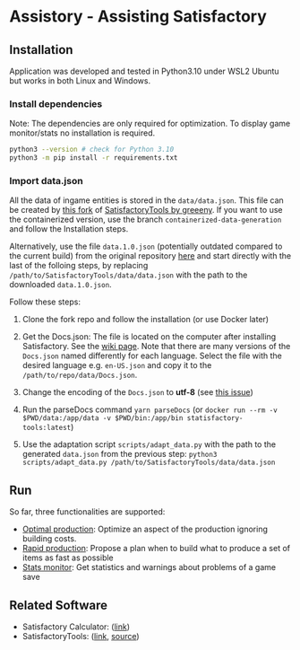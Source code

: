 # Assistory - Assisting Satisfactory

## Installation

Application was developed and tested in Python3.10 under WSL2 Ubuntu but works in both Linux and Windows.

### Install dependencies
Note: The dependencies are only required for optimization. To display game monitor/stats no installation is required.

```bash
python3 --version # check for Python 3.10
python3 -m pip install -r requirements.txt
```

### Import data.json
All the data of ingame entities is stored in the `data/data.json`. This file can be created by [this fork](https://github.com/MaxWinklh2908/SatisfactoryTools/tree/release-1.0) of [SatisfactoryTools by greeeny](https://github.com/greeny/SatisfactoryTools). If you want to use the containerized version, use the branch `containerized-data-generation` and follow the Installation steps.

Alternatively, use the file `data.1.0.json` (potentially outdated compared to the current build) from the original repository [here](https://github.com/greeny/SatisfactoryTools/blob/master/data/data1.0.json) and start directly with the last of the folloing steps, by replacing `/path/to/SatisfactoryTools/data/data.json` with the path to the downloaded `data.1.0.json`.

Follow these steps:

1. Clone the fork repo and follow the installation (or use Docker later)

1. Get the Docs.json: The file is located on the computer after installing Satisfactory. See the [wiki page](https://satisfactory.wiki.gg/wiki/Community_resources#Docs.json). Note that there are many versions of the `Docs.json` named differently for each language. Select the file with the desired language e.g. `en-US.json` and copy it to the `/path/to/repo/data/Docs.json`.

1. Change the encoding of the ``Docs.json`` to **utf-8** (see [this issue](https://github.com/greeny/SatisfactoryTools/issues/67))

1. Run the parseDocs command `yarn parseDocs` (or `docker run --rm -v $PWD/data:/app/data -v $PWD/bin:/app/bin statisfactory-tools:latest`)

1. Use the adaptation script `scripts/adapt_data.py` with the path to the generated `data.json` from the previous step: `python3 scripts/adapt_data.py /path/to/SatisfactoryTools/data/data.json`

## Run

So far, three functionalities are supported:
- [Optimal production](./docs/optimal_production.md): Optimize an aspect of the production ignoring building costs.
- [Rapid production](./docs/rapid_production.md): Propose a plan when to build what to produce a set of items as fast as possible
- [Stats monitor](./docs/stats_monitor.md): Get statistics and warnings about problems of a game save

## Related Software
- Satisfactory Calculator: ([link](https://satisfactory-calculator.com/))
- SatisfactoryTools: ([link](https://www.satisfactorytools.com/1.0/), [source](https://github.com/greeny/SatisfactoryTools/tree/dev))
